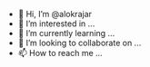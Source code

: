 - 👋 Hi, I’m @alokrajar
- 👀 I’m interested in ...
- 🌱 I’m currently learning ...
- 💞️ I’m looking to collaborate on ...
- 📫 How to reach me ...

<!---
alokrajar/alokrajar is a ✨ special ✨ repository because its `README.md` (this file) appears on your GitHub profile.
You can click the Preview link to take a look at your changes.
--->

